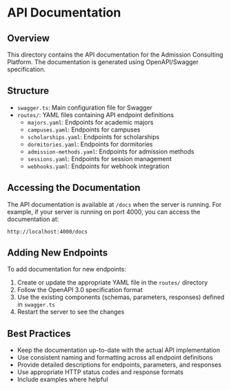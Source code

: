 # API Documentation

## Overview

This directory contains the API documentation for the Admission Consulting Platform. The documentation is generated using OpenAPI/Swagger specification.

## Structure

- `swagger.ts`: Main configuration file for Swagger
- `routes/`: YAML files containing API endpoint definitions
  - `majors.yaml`: Endpoints for academic majors
  - `campuses.yaml`: Endpoints for campuses
  - `scholarships.yaml`: Endpoints for scholarships
  - `dormitories.yaml`: Endpoints for dormitories
  - `admission-methods.yaml`: Endpoints for admission methods
  - `sessions.yaml`: Endpoints for session management
  - `webhooks.yaml`: Endpoints for webhook integration

## Accessing the Documentation

The API documentation is available at `/docs` when the server is running. For example, if your server is running on port 4000, you can access the documentation at:

```
http://localhost:4000/docs
```

## Adding New Endpoints

To add documentation for new endpoints:

1. Create or update the appropriate YAML file in the `routes/` directory
2. Follow the OpenAPI 3.0 specification format
3. Use the existing components (schemas, parameters, responses) defined in `swagger.ts`
4. Restart the server to see the changes

## Best Practices

- Keep the documentation up-to-date with the actual API implementation
- Use consistent naming and formatting across all endpoint definitions
- Provide detailed descriptions for endpoints, parameters, and responses
- Use appropriate HTTP status codes and response formats
- Include examples where helpful

